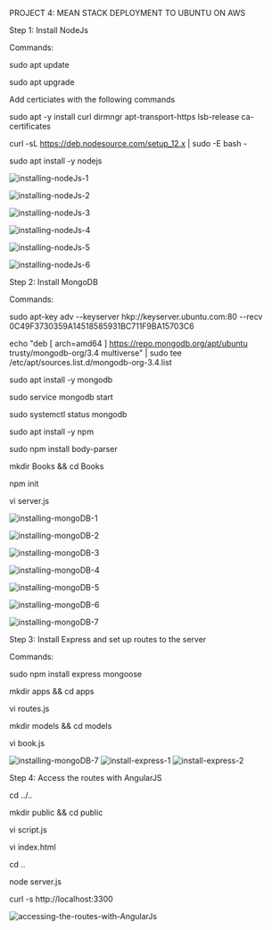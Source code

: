 PROJECT 4: MEAN STACK DEPLOYMENT TO UBUNTU ON AWS

Step 1: Install NodeJs

Commands:

sudo apt update

sudo apt upgrade

Add certiciates with the following commands

sudo apt -y install curl dirmngr apt-transport-https lsb-release ca-certificates

curl -sL https://deb.nodesource.com/setup_12.x | sudo -E bash -

sudo apt install -y nodejs

![installing-nodeJs-1](https://user-images.githubusercontent.com/111616140/221384559-5a005814-ccb9-4370-af45-586fa24c0422.jpg)

![installing-nodeJs-2](https://user-images.githubusercontent.com/111616140/221384562-4b2a2afe-2f85-42c8-9c30-da43f75fb42e.jpg)

![installing-nodeJs-3](https://user-images.githubusercontent.com/111616140/221384566-3dc5cfae-5615-41b4-afd8-19e29e6128bc.jpg)

![installing-nodeJs-4](https://user-images.githubusercontent.com/111616140/221384569-f4285f2a-8c08-404c-a44f-a343d3bcf3e7.jpg)

![installing-nodeJs-5](https://user-images.githubusercontent.com/111616140/221384571-1c6ddaec-3221-4397-a49e-94e5fd577d9e.jpg)

![installing-nodeJs-6](https://user-images.githubusercontent.com/111616140/221384576-264e1495-d9b3-4f14-911b-829e9b251de2.jpg)


Step 2: Install MongoDB

Commands:

sudo apt-key adv --keyserver hkp://keyserver.ubuntu.com:80 --recv 0C49F3730359A14518585931BC711F9BA15703C6

echo "deb [ arch=amd64 ] https://repo.mongodb.org/apt/ubuntu trusty/mongodb-org/3.4 multiverse" | sudo tee /etc/apt/sources.list.d/mongodb-org-3.4.list

sudo apt install -y mongodb

sudo service mongodb start

sudo systemctl status mongodb

sudo apt install -y npm

sudo npm install body-parser

mkdir Books && cd Books

npm init

vi server.js

![installing-mongoDB-1](https://user-images.githubusercontent.com/111616140/221384933-cc0c339f-50ad-4dd8-b17d-a9f1918f3927.jpg)

![installing-mongoDB-2](https://user-images.githubusercontent.com/111616140/221384936-b30a9eef-fdd2-48fe-9acb-9e7d9387e355.jpg)

![installing-mongoDB-3](https://user-images.githubusercontent.com/111616140/221384938-b1c6d3dc-447b-4910-a2f3-f1ea6f560d90.jpg)

![installing-mongoDB-4](https://user-images.githubusercontent.com/111616140/221384945-c9ba8b8e-be6f-47e3-8aa1-3c2002576083.jpg)

![installing-mongoDB-5](https://user-images.githubusercontent.com/111616140/221384946-3a639839-4b73-4ecf-926a-4546249cbf7f.jpg)

![installing-mongoDB-6](https://user-images.githubusercontent.com/111616140/221384954-50d9172a-447e-4157-8842-f7ad3adab187.jpg)

![installing-mongoDB-7](https://user-images.githubusercontent.com/111616140/221385027-9e37f830-20aa-4265-a3ef-3cd6b0dcb6c3.jpg)


Step 3: Install Express and set up routes to the server

Commands:

sudo npm install express mongoose

mkdir apps && cd apps

vi routes.js

mkdir models && cd models

vi book.js

![installing-mongoDB-7](https://user-images.githubusercontent.com/111616140/221385027-9e37f830-20aa-4265-a3ef-3cd6b0dcb6c3.jpg)
![install-express-1](https://user-images.githubusercontent.com/111616140/221385158-119dd182-bf54-4d59-973a-9a2b9583efcb.jpg)
![install-express-2](https://user-images.githubusercontent.com/111616140/221385162-6662bc2b-aed7-488f-a52f-560b5e41db1a.jpg)


Step 4: Access the routes with AngularJS

cd ../..

mkdir public && cd public

vi script.js

vi index.html

cd ..

node server.js

curl -s http://localhost:3300

![accessing-the-routes-with-AngularJs](https://user-images.githubusercontent.com/111616140/221385309-52cb5fa4-8edc-46a3-b326-6667750e18f1.jpg)

